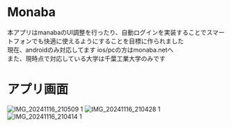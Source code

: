 # Monaba

本アプリはmanabaのUI調整を行ったり、自動ログインを実装することでスマートフォンでも快適に使えるようにすることを目標に作られました  
現在、androidのみ対応してます ios/pcの方はmonaba.netへ  
また、現時点で対応している大学は千葉工業大学のみです

# アプリ画面
![IMG_20241116_210509 1](https://github.com/user-attachments/assets/569cd8f0-33b7-4f5d-9c31-d9e4a118e8df)
![IMG_20241116_210428 1](https://github.com/user-attachments/assets/6578a039-c4c3-437b-be09-36426b33bc89)
![IMG_20241116_210414 1](https://github.com/user-attachments/assets/31c336dc-b340-44a1-84d3-3df4385189d3)
